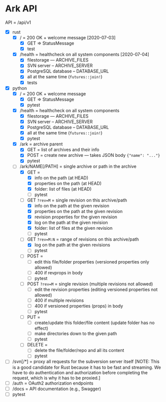 # Ark API

API = /api/v1

* [x] rust
  * [x] / = 200 OK + welcome message [2020-07-03]
    * [x] GET => StatusMessage
    * [x] test
  * [x] /health = healthcheck on all system components [2020-07-04]
    * [x] filestorage — ARCHIVE_FILES
    * [x] SVN server – ARCHIVE_SERVER
    * [x] PostgreSQL database – DATABASE_URL
    * [x] all at the same time (`futures::join!`)
    * [x] tests

* [x] python
  * [x] / = 200 OK + welcome message
    * [x] GET => StatusMessage
    * [x] pytest
  * [x] /health = healthcheck on all system components
    * [x] filestorage — ARCHIVE_FILES
    * [x] SVN server – ARCHIVE_SERVER
    * [x] PostgreSQL database – DATABASE_URL
    * [x] all at the same time (`futures::join!`)
    * [x] pytest
  * [x] /ark = archive parent
    * [x] GET = list of archives and their info
    * [x] POST = create new archive — takes JSON body `{"name": "..."}`
    * [x] pytest
  * [ ] /ark/NAME[/PATH] = single archive or path in the archive
    * [x] GET = 
      - [x] info on the path (at HEAD)
      - [x] properties on the path (at HEAD)
      - [x] folder: list of files (at HEAD)
      - [ ] pytest
    * [ ] GET `?rev=M` = single revision on this archive/path
      - [x] info on the path at the given revision
      - [x] properties on the path at the given revision
      - [x] revision properties for the given revision
      - [x] log on the path at the given revision
      - [x] folder: list of files at the given revision
      - [ ] pytest
    * [ ] GET `?rev=M:N` = range of revisions on this archive/path
      - [x] log on the path at the given revisions
      - [ ] pytest
    * [ ] POST = 
      - [ ] edit this file/folder properties (versioned properties only allowed)
      - [ ] 400 if revprops in body
      - [ ] pytest
    * [ ] POST `?rev=M` = single revision (multiple revisions not allowed)
      - [ ] edit the revision properties (editing versioned properties not allowed)
      - [ ] 400 if multiple revisions
      - [ ] 400 if versioned properties (props) in body
      - [ ] pytest
    * [ ] PUT = 
      - [ ] create/update this folder/file content (update folder has no effect)
      - [ ] make directories down to the given path
      - [ ] pytest
    * [ ] DELETE = 
      - [ ] delete the file/folder/repo and all its content
      * [ ] pytest
* [ ] /svn[/*] = proxy all requests for the subversion server itself [NOTE: This is a
  good candidate for Rust because it has to be fast and streaming. We have to do
  authentication and authorization before completing the request, which is why it has to
  be proxied.]
* [ ] /auth = OAuth2 authorization endpoints
* [ ] /docs = API documentation (e.g., Swagger)
* [ ] pytest
